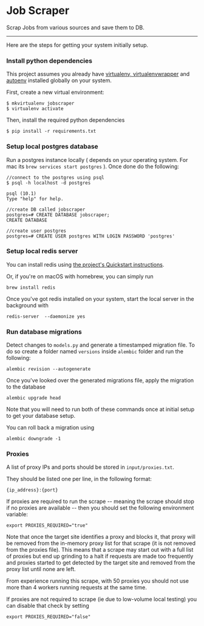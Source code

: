 # Job Scraper 

Scrap Jobs from various sources and save them to DB.

----

Here are the steps for getting your system initially setup.

### Install python dependencies
This project assumes you already have [virtualenv, virtualenvwrapper](http://docs.python-guide.org/en/latest/dev/virtualenvs/) and [autoenv](https://github.com/kennethreitz/autoenv) installed globally on your system.

First, create a new virtual environment:

    $ mkvirtualenv jobscraper
    $ virtualenv activate

Then, install the required python dependencies

    $ pip install -r requirements.txt

### Setup local postgres database
Run a postgres instance locally ( depends on your operating system. For mac its ```brew services start postgres``` ). Once done do the following:
    
    //connect to the postgres using psql
    $ psql -h localhost -d postgres

    psql (10.1)
    Type "help" for help.

    //create DB called jobscraper
    postgres=# CREATE DATABASE jobscraper;
    CREATE DATABASE

    //create user postgres
    postgres=# CREATE USER postgres WITH LOGIN PASSWORD 'postgres'    


### Setup local redis server
You can install redis using [the project's Quickstart instructions](https://redis.io/topics/quickstart).

Or, if you're on macOS with homebrew, you can simply run

    brew install redis

Once you've got redis installed on your system, start the local server in the background with

    redis-server  --daemonize yes


### Run database migrations
Detect changes to `models.py` and generate a timestamped migration file. To do so create a folder named ```versions``` inside ```alembic``` folder and run the following:

    alembic revision --autogenerate

Once you've looked over the generated migrations file, apply the migration to the database

    alembic upgrade head

Note that you will need to run both of these commands once at initial setup to get your database setup.

You can roll back a migration using

    alembic downgrade -1

### Proxies
A list of proxy IPs and ports should be stored in `input/proxies.txt`.

They should be listed one per line, in the following format:

    {ip_address}:{port}

If proxies are required to run the scrape -- meaning the scrape should stop if no proxies are available -- then you should set the following environment variable:

    export PROXIES_REQUIRED="true"

Note that once the target site identifies a proxy and blocks it, that proxy will be removed from the in-memory proxy list for that scrape (it is not removed from the proxies file). This means that a scrape may start out with a full list of proxies but end up grinding to a halt if requests are made too frequently and proxies started to get detected by the target site and removed from the proxy list until none are left.

From experience running this scrape, with 50 proxies you should not use more than 4 workers running requests at the same time.

If proxies are not required to scrape (ie due to low-volume local testing) you can disable that check by setting

    export PROXIES_REQUIRED="false"

